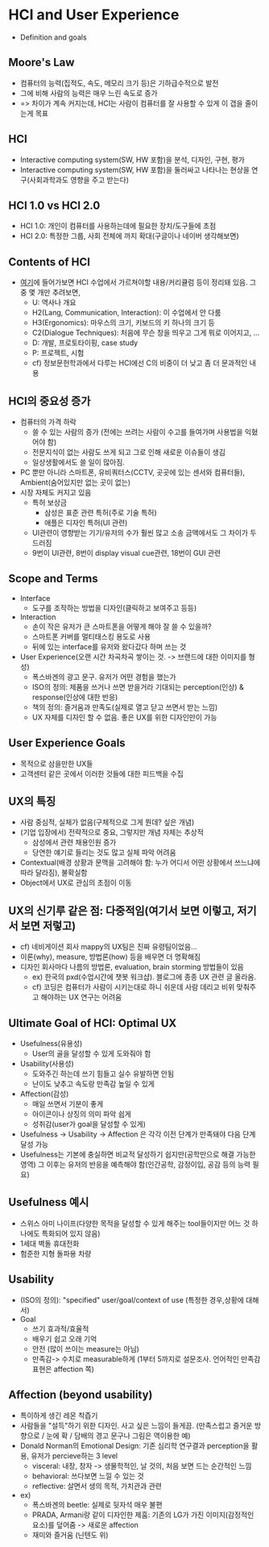 # HCI and User Experience
 - Definition and goals

## Moore's Law
 - 컴퓨터의 능력(집적도, 속도, 메모리 크기 등)은 기하급수적으로 발전
 - 그에 비해 사람의 능력은 매우 느린 속도로 증가
 - => 차이가 계속 커지는데, HCI는 사람이 컴퓨터를 잘 사용할 수 있게 이 갭을 줄이는게 목표
 
## HCI
 - Interactive computing system(SW, HW 포함)을 분석, 디자인, 구현, 평가
 - Interactive computing system(SW, HW 포함)을 둘러싸고 나타나는 현상을 연구(사회과학과도 영향을 주고 받는다)
 
## HCI 1.0 vs HCI 2.0
 - HCI 1.0: 개인이 컴퓨터를 사용하는데에 필요한 장치/도구들에 초점
 - HCI 2.0: 특정한 그룹, 사회 전체에 까지 확대(구글이나 네이버 생각해보면)
 
## Contents of HCI
 - [여기](http://hcibib.org)에 들어가보면 HCI 수업에서 가르쳐야할 내용/커리큘럼 등이 정리돼 있음. 그 중 몇 개만 추려보면,
   - U: 역사나 개요
   - H2(Lang, Communication, Interaction): 이 수업에서 안 다룸
   - H3(Ergonomics): 마우스의 크기, 키보드의 키 하나의 크기 등
   - C2(Dialogue Techniques): 처음에 무슨 창을 띄우고 그게 뭐로 이어지고, ...
   - D: 개발, 프로토타이핑, case study
   - P: 프로젝트, 시험
   - cf) 정보문헌학과에서 다루는 HCI에선 C의 비중이 더 낮고 좀 더 문과적인 내용

## HCI의 중요성 증가
 - 컴퓨터의 가격 하락
   - 쓸 수 있는 사람의 증가 (전에는 쓰려는 사람이 수고를 들여가며 사용법을 익혔어야 함)
   - 전문지식이 없는 사람도 쓰게 되고 그로 인해 새로운 이슈들이 생김
   - 일상생활에서도 쓸 일이 많아짐.
 - PC 뿐만 아니라 스마트폰, 유비쿼터스(CCTV, 곳곳에 있는 센서와 컴퓨터들), Ambient(숨어있지만 없는 곳이 없는)
 - 시장 자체도 커지고 있음
   - 특허 보상금
     - 삼성은 표준 관련 특허(주로 기술 특허)
     - 애플은 디자인 특허(UI 관련)
   - UI관련이 영향받는 기기/유저의 수가 훨씬 많고 소송 금액에서도 그 차이가 두드러짐
   - 9번이 UI관련, 8번이 display visual cue관련, 18번이 GUI 관련
   
## Scope and Terms
 - Interface
   - 도구를 조작하는 방법을 디자인(클릭하고 보여주고 등등)
 - Interaction
   - 손이 작은 유저가 큰 스마트폰을 어떻게 해야 잘 쓸 수 있을까?
   - 스마트폰 커버를 멀티태스킹 용도로 사용
   - 뒤에 있는 interface를 유저와 왔다갔다 하며 쓰는 것
 - User Experience(오랜 시간 차곡차곡 쌓이는 것. -> 브랜드에 대한 이미지를 형성)
   - 폭스바겐의 광고 문구. 유저가 어떤 경험을 했는가
   - ISO의 정의: 제품을 쓰거나 쓰면 받을거라 기대되는 perception(인상) & response(인상에 대한 반응)
   - 책의 정의: 즐거움과 만족도(실제로 열고 닫고 쓰면서 받는 느낌)
   - UX 자체를 디자인 할 수 없음. 좋은 UX를 위한 디자인만이 가능

## User Experience Goals
 - 목적으로 삼을만한 UX들
 - 고객센터 같은 곳에서 이러한 것들에 대한 피드백을 수집

## UX의 특징
 - 사람 중심적, 실체가 없음(구체적으로 그게 뭔데? 싶은 개념)
 - (기업 입장에서) 전략적으로 중요, 그렇지만 개념 자체는 추상적
   - 삼성에서 관련 채용인원 증가
   - 당연한 얘기로 들리는 것도 많고 실체 파악 어려움
 - Contextual(배경 상황과 문맥을 고려해야 함: 누가 어디서 어떤 상황에서 쓰느냐에 따라 달라짐), 불확실함
 - Object에서 UX로 관심의 초점이 이동

## UX의 신기루 같은 점: 다중적임(여기서 보면 이렇고, 저기서 보면 저렇고)
 - cf) 네비게이션 회사 mappy의 UX팀은 진짜 유령팀이었음...
 - 이론(why), measure, 방법론(how) 등을 배우면 더 명확해짐
 - 디자인 회사마다 나름의 방법론, evaluation, brain storming 방법들이 있음
   - ex) 한국의 pxd(수업시간에 챗봇 워크샵). 블로그에 종종 UX 관련 글 올라옴.
   - cf) 코딩은 컴퓨터가 사람이 시키는대로 하니 쉬운데 사람 데리고 비위 맞춰주고 해야하는 UX 연구는 어려움
 
## Ultimate Goal of HCI: Optimal UX
- Usefulness(유용성)
  - User의 골을 달성할 수 있게 도와줘야 함
- Usability(사용성)
  - 도와주긴 하는데 쓰기 힘들고 실수 유발하면 안됨
  - 난이도 낮추고 속도랑 만족감 높일 수 있게
- Affection(감성)
  - 매일 쓰면서 기분이 좋게
  - 아이콘이나 상징의 의미 파악 쉽게
  - 성취감(user가 goal을 달성할 수 있게)
- Usefulness -> Usability -> Affection 은 각각 이전 단계가 만족돼야 다음 단계 달성 가능
- Usefulness는 기본에 충실하면 비교적 달성하기 쉽지만(공학만으로 해결 가능한 영역) 그 이후는 유저의 반응을 예측해야 함(인간공학, 감정이입, 공감 등의 능력 필요)


## Usefulness 예시
 - 스위스 아미 나이프(다양한 목적을 달성할 수 있게 해주는 tool들이지만 어느 것 하나에도 특화되어 있지 않음)
 - 1세대 벽돌 휴대전화
 - 험준한 지형 돌파용 차량
 
## Usability
 - (ISO의 정의): "specified" user/goal/context of use (특정한 경우,상황에 대해서)
 - Goal
   - 쓰기 효과적/효율적
   - 배우기 쉽고 오래 기억
   - 안전 (많이 쓰이는 measure는 아님)
   - 만족감-> 수치로 measurable하게 (1부터 5까지로 설문조사. 언어적인 만족감 표현은 affection 쪽)
## Affection (beyond usability)
 - 특이하게 생긴 레몬 착즙기
 - 사람들을 "설득"하기 위한 디자인. 사고 싶은 느낌이 들게끔. (만족스럽고 즐거운 방향으로 / 눈에 확 / 담배의 경고 문구나 그림은 역이용한 예)
 - Donald Norman의 Emotional Design: 기존 심리학 연구결과 perception을 활용, 유저가 percieve하는 3 level
   - visceral: 내장, 창자 -> 생물학적인, 날 것의, 처음 보면 드는 순간적인 느낌
   - behavioral: 쓰다보면 느낄 수 있는 것
   - reflective: 살면서 생의 목적, 가치관과 관련
 - ex) 
   - 폭스바겐의 beetle: 실제로 뒷자석 매우 불편
   - PRADA, Armani랑 같이 디자인한 제훔: 기존의 LG가 가진 이미지(감정적인 요소)를 덮어줌 -> 새로운 affection
   - 재미와 즐거움 (닌텐도 위)

